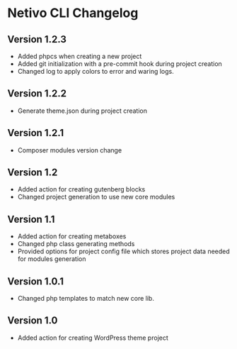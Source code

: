 # Netivo CLI Changelog

## Version 1.2.3
- Added phpcs when creating a new project
- Added git initialization with a pre-commit hook during project creation
- Changed log to apply colors to error and waring logs.

## Version 1.2.2
- Generate theme.json during project creation

## Version 1.2.1
- Composer modules version change

## Version 1.2
- Added action for creating gutenberg blocks
- Changed project generation to use new core modules

## Version 1.1
- Added action for creating metaboxes
- Changed php class generating methods
- Provided options for project config file which stores project data needed for modules generation

## Version 1.0.1
- Changed php templates to match new core lib.

## Version 1.0
- Added action for creating WordPress theme project